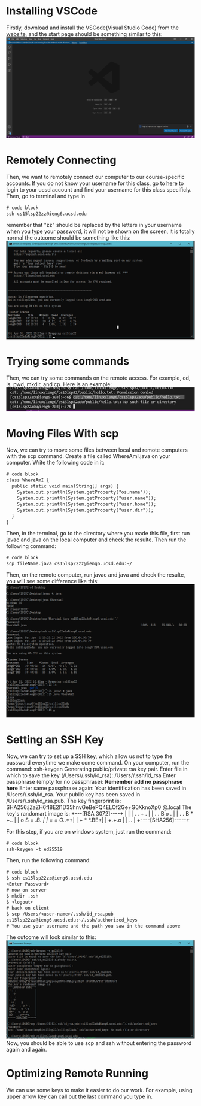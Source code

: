 # Installing VSCode

Firstly, download and install the VSCode(Visual Studio Code) from the [website](https://code.visualstudio.com/), and the start page should be something similar to this: 
![Image](install-VSCode.png)

# Remotely Connecting
Then, we want to remotely connect our computer to our course-specific accounts. If you do not know your username for this class, go to [here](https://sdacs.ucsd.edu/~icc/index.php) to login to your ucsd account and find your username for this class specificly. 
Then, go to terminal and type in 
```
# code block
ssh cs15lsp22zz@ieng6.ucsd.edu
```
remember that "zz" should be replaced by the letters in your username
when you type your password, it will not be shown on the screen, it is totally normal
the outcome should be something like this:
![image](remote-connection-result.png)

# Trying some commands
Then, we can try some commands on the remote access. For example, cd, ls, pwd, mkdir, and cp. Here is an example: 
![image](command-try.png)

# Moving Files With scp
Now, we can try to move some files between local and remote computers with the scp command. Create a file called WhereAmI.java on your computer. Write the following code in it: 
```
# code block
class WhereAmI {
  public static void main(String[] args) {
    System.out.println(System.getProperty("os.name"));
    System.out.println(System.getProperty("user.name"));
    System.out.println(System.getProperty("user.home"));
    System.out.println(System.getProperty("user.dir"));
  }
}

```
Then, in the terminal, go to the directory where you made this file, first run javac and java on the local computer and check the resulte. Then run the following command:
```
# code block
scp fileName.java cs15lsp22zz@ieng6.ucsd.edu:~/
```

Then, on the remote computer, run javac and java and check the resulte, you will see some difference like this: 
![image](moving-file.png)

# Setting an SSH Key
Now, we can try to set up a SSH key, which allow us not to type the password everytime we make come command. On your computer, run the command: 
ssh-keygen
Generating public/private rsa key pair.
Enter file in which to save the key (/Users/<user-name>/.ssh/id_rsa): /Users/<user-name>/.ssh/id_rsa
Enter passphrase (empty for no passphrase):
**Remember add no passphrase here**
Enter same passphrase again: 
Your identification has been saved in /Users/<user-name>/.ssh/id_rsa.
Your public key has been saved in /Users/<user-name>/.ssh/id_rsa.pub.
The key fingerprint is:
SHA256:jZaZH6fI8E2I1D35hnvGeBePQ4ELOf2Ge+G0XknoXp0 <user-name>@<system>.local
The key's randomart image is:
+---[RSA 3072]----+
|                 |
|       . . + .   |
|      . . B o .  |
|     . . B * +.. |
|      o S = *.B. |
|       = = O.*.*+|
|        + * *.BE+|
|           +.+.o |
|             ..  |
+----[SHA256]-----+

For this step, if you are on windows system, just run the command: 
```
# code block
ssh-keygen -t ed25519
```
Then, run the following command: 
```
# code block
$ ssh cs15lsp22zz@ieng6.ucsd.edu
<Enter Password>
# now on server
$ mkdir .ssh
$ <logout>
# back on client
$ scp /Users/<user-name>/.ssh/id_rsa.pub cs15lsp22zz@ieng6.ucsd.edu:~/.ssh/authorized_keys
# You use your username and the path you saw in the command above
```
The outcome will look similar to this: 
![image](set-up-SSH-key.png)
Now, you should be able to use scp and ssh without entering the password again and again. 

# Optimizing Remote Running
We can use some keys to make it easier to do our work. For example, using upper arrow key can call out the last command you type in. 